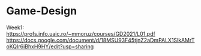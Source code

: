# Game-Design

Week1:      
https://profs.info.uaic.ro/~mmoruz/courses/GD2021/L01.pdf    
https://docs.google.com/document/d/18MSU93F45tjnZ2aDmPALX1SlkAMrToKQIr6iBhxH9HY/edit?usp=sharing     
